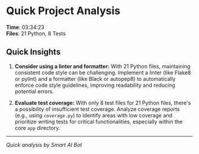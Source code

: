 # Quick Project Analysis

**Time**: 03:34:23  
**Files**: 21 Python, 8 Tests

## Quick Insights

1.  **Consider using a linter and formatter:** With 21 Python files, maintaining consistent code style can be challenging. Implement a linter (like Flake8 or pylint) and a formatter (like Black or autopep8) to automatically enforce code style guidelines, improving readability and reducing potential errors.

2.  **Evaluate test coverage:** With only 8 test files for 21 Python files, there's a possibility of insufficient test coverage. Analyze coverage reports (e.g., using `coverage.py`) to identify areas with low coverage and prioritize writing tests for critical functionalities, especially within the core `app` directory.


---
*Quick analysis by Smart AI Bot*
